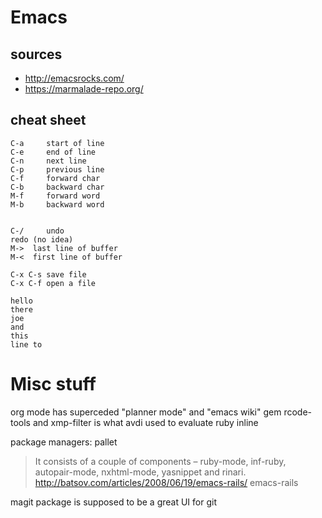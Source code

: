 # Emacs

## sources

- http://emacsrocks.com/
- https://marmalade-repo.org/

## cheat sheet

```
C-a     start of line
C-e     end of line
C-n     next line
C-p     previous line
C-f     forward char
C-b     backward char
M-f     forward word
M-b     backward word


C-/     undo
redo (no idea)
M->  last line of buffer
M-<  first line of buffer

C-x C-s save file
C-x C-f open a file

hello
there
joe
and
this
line to
```

# Misc stuff

org mode has superceded "planner mode" and "emacs wiki" gem rcode-tools and
xmp-filter is what avdi used to evaluate ruby inline

package managers: pallet

> It consists of a couple of components – ruby-mode, inf-ruby, autopair-mode,
> nxhtml-mode, yasnippet and rinari.
> http://batsov.com/articles/2008/06/19/emacs-rails/ emacs-rails

magit package is supposed to be a great UI for git
